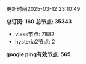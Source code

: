 更新时间2025-03-12 23:10:49

**总订阅: 160**
**总节点: 35343**
- vless节点: 7882
- hysteria2节点: 2

**google ping有效节点: 565**
